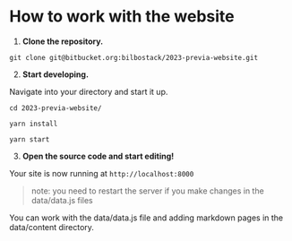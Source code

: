 # How to work with the website

1.  **Clone the repository.**

```
git clone git@bitbucket.org:bilbostack/2023-previa-website.git
```
    
2.  **Start developing.**

Navigate into your directory and start it up.


``` 
cd 2023-previa-website/  

yarn install  

yarn start  
```

3.  **Open the source code and start editing!**

Your site is now running at `http://localhost:8000`

> note: you need to restart the server if you make changes in the data/data.js files

You can work with the data/data.js file and adding markdown pages in the data/content directory.

